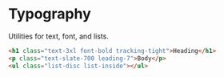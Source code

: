 # Typography

Utilities for text, font, and lists.

```html
<h1 class="text-3xl font-bold tracking-tight">Heading</h1>
<p class="text-slate-700 leading-7">Body</p>
<ul class="list-disc list-inside"></ul>
```
